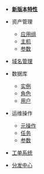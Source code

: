 * [**新版本特性**](version/index.md)

* 资产管理

  * [应用组](manager/group.md)
  * [主机](manager/host.md)
  * [参数](404.md)

* [域名管理](404.md)

* 数据库

  * [实例](404.md)
  * [角色](404.md)
  * [用户](404.md)

* 运维操作

  * [元操作](404.md)
  * [任务](404.md)
  * [参数](404.md)

* [工单系统](404.md)

* [分发中心](404.md)
